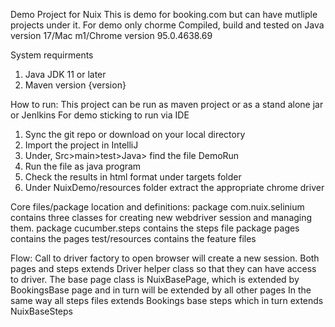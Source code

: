 Demo Project for Nuix 
This is demo for booking.com but can have mutliple projects under it.
For demo only chorme 
Compiled, build and tested on Java version 17/Mac m1/Chrome version 95.0.4638.69

System requirments
1. Java JDK 11 or later
2. Maven version {version}

How to run:
This project can be run as maven project or as a stand alone jar or Jenlkins
For demo sticking to run via IDE
1. Sync the git repo or download on your local directory
2. Import the project in IntelliJ
3. Under, Src>main>test>Java> find the file DemoRun
4. Run the file as java program
5. Check the results in html format under targets folder
6. Under NuixDemo/resources folder extract the appropriate chrome driver

Core files/package location and definitions:
 package com.nuix.selinium contains three classes for creating new webdriver session and managing them.
 package cucumber.steps contains the steps file
 package pages contains the pages
 test/resources contains the feature files


Flow:
Call to driver factory to open browser will create a new session.
Both pages and steps extends Driver helper class so that they can have access to driver.
The base page class is NuixBasePage, which is extended by BookingsBase page and in turn will be extended by all other pages
In the same way all steps files extends Bookings base steps which in turn extends NuixBaseSteps 
 